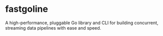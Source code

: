# fastgoline
A high-performance, pluggable Go library and CLI for building concurrent, streaming data pipelines with ease and speed.
